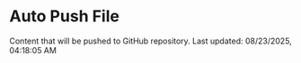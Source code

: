 # Auto Push File

Content that will be pushed to GitHub repository.
Last updated: 08/23/2025, 04:18:05 AM